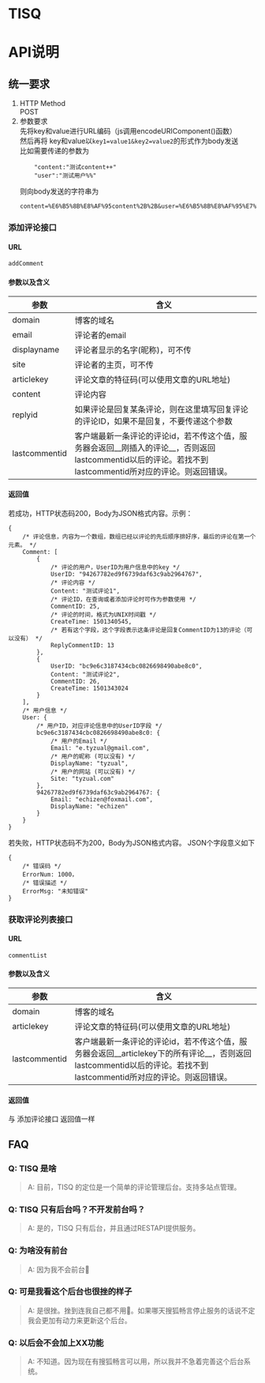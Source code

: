 # TISQ

# API说明
## 统一要求
1. HTTP Method  
	POST
2. 参数要求  
	先将key和value进行URL编码（js调用encodeURIComponent()函数）  
	然后再将 key和value以```key1=value1&key2=value2```的形式作为body发送  
	比如需要传递的参数为
	```
		"content:"测试content++"
		"user":"测试用户%%"
	```
	则向body发送的字符串为
	```
	content=%E6%B5%8B%E8%AF%95content%2B%2B&user=%E6%B5%8B%E8%AF%95%E7%94%A8%E6%88%B7%25%25
	```
### 添加评论接口
#### URL
	addComment
#### 参数以及含义

| 参数 | 含义 |
| --- | --- |
| domain | 博客的域名 |
| email | 评论者的email |
| displayname | 评论者显示的名字(昵称)，可不传 |
| site | 评论者的主页，可不传 |
| articlekey | 评论文章的特征码(可以使用文章的URL地址) |
| content | 评论内容 |
| replyid | 如果评论是回复某条评论，则在这里填写回复评论的评论ID，如果不是回复，不要传递这个参数 |
| lastcommentid | 客户端最新一条评论的评论id，若不传这个值，服务器会返回__刚插入的评论__，否则返回lastcommentid以后的评论。若找不到lastcommentid所对应的评论。则返回错误。 |

#### 返回值
若成功，HTTP状态码200，Body为JSON格式内容。示例：
```
{
	/* 评论信息，内容为一个数组，数组已经以评论的先后顺序排好序，最后的评论在第一个元素。 */
	Comment: [
		{
			/* 评论的用户，UserID为用户信息中的key */
			UserID: "94267782ed9f6739daf63c9ab2964767", 
			/* 评论内容 */
			Content: "测试评论1", 
			/* 评论ID，在查询或者添加评论时可作为参数使用 */
			CommentID: 25, 
			/* 评论的时间，格式为UNIX时间戳 */
			CreateTime: 1501340545,
			/* 若有这个字段，这个字段表示这条评论是回复CommentID为13的评论（可以没有） */
			ReplyCommentID: 13
		}, 
		{
			UserID: "bc9e6c3187434cbc0826698490abe8c0", 
			Content: "测试评论2", 
			CommentID: 26, 
			CreateTime: 1501343024
		}
	],
	/* 用户信息 */
	User: {
		/* 用户ID，对应评论信息中的UserID字段 */
		bc9e6c3187434cbc0826698490abe8c0: {
			/* 用户的Email */
			Email: "e.tyzual@gmail.com", 
			/* 用户的昵称 (可以没有) */
			DisplayName: "tyzual",
			/* 用户的网站 (可以没有) */
			Site: "tyzual.com"
		},
		94267782ed9f6739daf63c9ab2964767: {
			Email: "echizen@foxmail.com", 
			DisplayName: "echizen"
		} 
	} 
}
```

若失败，HTTP状态码不为200，Body为JSON格式内容。
JSON个字段意义如下
```
{
	/* 错误码 */
	ErrorNum: 1000，
	/* 错误描述 */
	ErrorMsg: "未知错误"
}
```

### 获取评论列表接口
#### URL
	commentList
#### 参数以及含义

| 参数 | 含义 |
| --- | --- |
|domain | 博客的域名 |
| articlekey | 评论文章的特征码(可以使用文章的URL地址) |
| lastcommentid | 客户端最新一条评论的评论id，若不传这个值，服务器会返回__articlekey下的所有评论__，否则返回lastcommentid以后的评论。若找不到lastcommentid所对应的评论。则返回错误。 |

#### 返回值
与 添加评论接口 返回值一样

## FAQ
### Q: TISQ 是啥  
> A: 目前，TISQ 的定位是一个简单的评论管理后台。支持多站点管理。

### Q: TISQ 只有后台吗？不开发前台吗？
> A: 是的，TISQ 只有后台，并且通过RESTAPI提供服务。

### Q: 为啥没有前台
> A: 因为我不会前台🌚

### Q: 可是我看这个后台也很挫的样子
> A: 是很挫。挫到连我自己都不用🌚。如果哪天搜狐畅言停止服务的话说不定我会更加有动力来更新这个后台。

### Q: 以后会不会加上XX功能
> A: 不知道。因为现在有搜狐畅言可以用，所以我并不急着完善这个后台系统。
